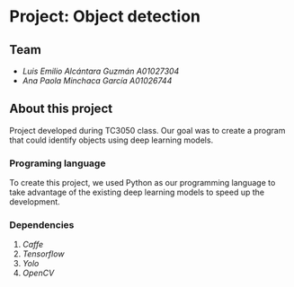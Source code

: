 # Project: Object detection

## Team
* *Luis Emilio Alcántara Guzmán A01027304*
* *Ana Paola Minchaca García A01026744*

## About this project
Project developed during TC3050 class. Our goal was to create a program that could identify objects using deep learning models.
### Programing language
To create this project, we used Python as our programming language to take advantage of the existing deep learning models to speed up the development.

### Dependencies
1. *Caffe*
2. *Tensorflow*
3. *Yolo*
4. *OpenCV*
